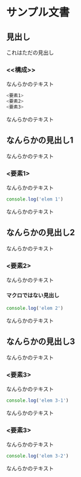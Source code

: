 # サンプル文書

## 見出し

これはただの見出し

###  <<構成>>

なんらかのテキスト

```javascript
<要素1>
<要素2>
<要素3>
```

なんらかのテキスト

## なんらかの見出し1

なんらかのテキスト

### <要素1>

なんらかのテキスト

```javascript
console.log('elem 1')
```

なんらかのテキスト

## なんらかの見出し2

なんらかのテキスト

### <要素2>

なんらかのテキスト

#### マクロではない見出し

```javascript
console.log('elem 2')
```

なんらかのテキスト

## なんらかの見出し3

なんらかのテキスト

### <要素3>

なんらかのテキスト

```javascript
console.log('elem 3-1')
```

なんらかのテキスト

### <要素3>

なんらかのテキスト

```javascript
console.log('elem 3-2')
```

なんらかのテキスト

